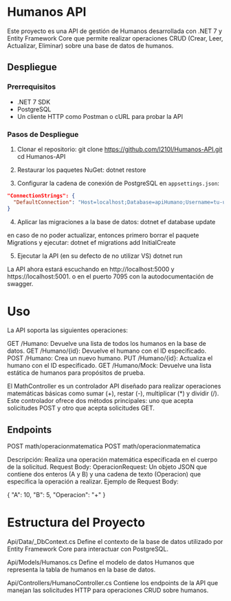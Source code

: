 # Humanos API

Este proyecto es una API de gestión de Humanos desarrollada con .NET 7 y Entity Framework Core que permite realizar operaciones CRUD (Crear, Leer, Actualizar, Eliminar) sobre una base de datos de humanos.

## Despliegue

### Prerrequisitos

- .NET 7 SDK
- PostgreSQL
- Un cliente HTTP como Postman o cURL para probar la API

### Pasos de Despliegue

1. Clonar el repositorio:
git clone https://github.com/I210I/Humanos-API.git
cd Humanos-API


2. Restaurar los paquetes NuGet:
dotnet restore


3. Configurar la cadena de conexión de PostgreSQL en `appsettings.json`:
```json
"ConnectionStrings": {
  "DefaultConnection": "Host=localhost;Database=apiHumano;Username=tu-usuario;Password=tu-contraseña;"
}
```

4. Aplicar las migraciones a la base de datos:
dotnet ef database update

en caso de no poder actualizar, entonces primero borrar el paquete Migrations y ejecutar:
dotnet ef migrations add InitialCreate

5. Ejecutar la API (en su defecto de no utilizar VS)
dotnet run

La API ahora estará escuchando en http://localhost:5000 y https://localhost:5001. o en el puerto 7095 con la autodocumentación de swagger.

# Uso
La API soporta las siguientes operaciones:

GET /Humano: Devuelve una lista de todos los humanos en la base de datos.
GET /Humano/{id}: Devuelve el humano con el ID especificado.
POST /Humano: Crea un nuevo humano.
PUT /Humano/{id}: Actualiza el humano con el ID especificado.
GET /Humano/Mock: Devuelve una lista estática de humanos para propósitos de prueba.

El MathController es un controlador API diseñado para realizar operaciones matemáticas básicas como sumar (+), restar (-), multiplicar (*) y dividir (/). Este controlador ofrece dos métodos principales: uno que acepta solicitudes POST y otro que acepta solicitudes GET.

## Endpoints

POST math/operacionmatematica
POST math/operacionmatematica

Descripción: Realiza una operación matemática especificada en el cuerpo de la solicitud.
Request Body:
OperacionRequest: Un objeto JSON que contiene dos enteros (A y B) y una cadena de texto (Operacion) que especifica la operación a realizar.
Ejemplo de Request Body:

{
  "A": 10,
  "B": 5,
  "Operacion": "+"
}



# Estructura del Proyecto
Api/Data/_DbContext.cs
Define el contexto de la base de datos utilizado por Entity Framework Core para interactuar con PostgreSQL.

Api/Models/Humanos.cs
Define el modelo de datos Humanos que representa la tabla de humanos en la base de datos.

Api/Controllers/HumanoController.cs
Contiene los endpoints de la API que manejan las solicitudes HTTP para operaciones CRUD sobre humanos.

